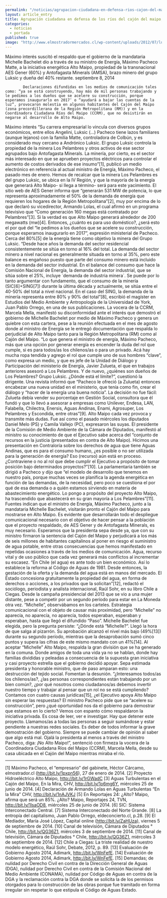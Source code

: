 ```yaml
---
permalink: "/noticias/agrupacion-ciudadana-en-defensa-rios-cajon-del-maipo.html"
layout: article_entry
title: Agrupación ciudadana en defensa de los ríos del cajón del maipo, denuncia:
categories: 
  - noticias
  - portada
published: true
image: "http://www.elmostradormercados.cl/wp-content/uploads/2012/07/luksic-1.jpeg"
---
```


Máximo interés suscitó el respaldo que el gobierno de la mandataria Michelle Bachelet dio a través de su ministro de Energía, Máximo Pacheco Matte, a la iniciativa energética Alto Maipo, propiedad de la transnacional AES Gener (60%) y Antofagasta Minerals (AMSA), brazo minero del grupo Luksic y dueña del 40% restante.
            septiembre 8, 2014 
            
            Declaraciones difundidas en los medios de comunicación tales como: “ya se está construyendo, hay más de mil personas trabajando y le pedimos a los dueños que se acelere su construcción, porque esperamos inaugurarlo en 2017″ o “ayudará a bajar las cuentas de la luz”, provocaron molestia en algunos habitantes del Cajón del Maipo (zona precordillerana de la Región Metropolitana (RM)) y en la Coordinadora Ciudadana Ríos del Maipo (CCRM), que no desistirán en negarse al desarrollo de Alto Maipo.
Máximo interés
            “Su carrera empresarial lo vincula con diversos grupos económicos, entre ellos Angelini, Luksic (…) Pacheco tiene lazos familiares (aunque lejanos) con la familia Matte, controladora de Colbún, y es considerado muy cercano a Andrónico Luksic. El grupo Luksic controla la propiedad de la minera Los Pelambres y otros activos de ese sector agrupados bajo Antofagasta Minerals. La minería, por cierto, es el sector más interesado en que se aprueben proyectos eléctricos para controlar el aumento de costos derivados de ese insumo”[1], publicó un medio electrónico en referencia al actual ministro de Energía, Máximo Pacheco, el pasado mes de enero.
            Hemos de recalcar que la minera Los Pelambres es del grupo Luksic, se ubica en la IV Región, y que la mayoría de la energía que generará Alto Maipo- si llega a término- será para este yacimiento. El sitio web de AES Gener informa que “generarán 531 MW de potencia, lo que representa aproximadamente el 50% de la demanda de energía que requieren los hogares de la Región Metropolitana”[2], muy por encima de lo que declaró su vicedirector, Armando Lolas, el cual afirmó en un programa televisivo que “Como generación 160 megas está contratado por Pelambres”[3]. Si la verdad es que Alto Maipo generará alrededor de 200 megawatts (mw)[4]. Entonces, ¿cuánto es para uso doméstico?, ¿será esto el por qué del “le pedimos a los dueños que se acelere su construcción, porque esperamos inaugurarlo en 2017”, expresión ministerial de Pacheco. Cerca del 80%[5] de la energía tiene como objetivo la minera del Grupo Luksic.
            “Desde hace años la demanda del sector residencial consistentemente se sitúa en torno al 16% del total. La demanda del sector minero a nivel nacional es generalmente situada en torno al 35%, pero este balance es engañoso puesto que parte del consumo minero está incluido en la demanda del sector industrial. En el balance del consumo que hace la Comisión Nacional de Energía, la demanda del sector industrial, que se sitúa sobre el 25%, incluye ´demanda de industria minera´. Se puede por lo tanto argumentar con fundamento, que el consumo de la minería (SIC[6]+SING[7]) durante la última década y actualmente, se sitúa entre el 40-50% del total a nivel nacional. En el caso del SING, la demanda de la minería representa entre 80% y 90% del total”[8], escribió el magíster en Estudios del Medio Ambiente y Antropología de la Universidad de York, Juan Pablo Orrego, en una de sus publicaciones.
            La vocera de la CCRM, Marcela Mella, manifestó su disconformidad ante el interés que demostró el gobierno de Michelle Bachelet por medio de Máximo Pacheco y genera un quiebre con esta cartera, pese a la reunión efectuada en el mes de agosto donde al ministro de Energía se le entregó documentación que respalda lo perjudicial de Alto Maipo tanto para la Región Metropolitana (RM) como al Cajón del Maipo. “Lo que genera el ministro de energía, Máximo Pacheco, más que una opción por generar energía es encender la duda del rol que cumple, si es para todos/as los chilenos/as o para un privado. Acá hay mucha ropa tendida y agrego el rol que cumple uno de sus hombres “clave”, como expresa un medio, y que es jefe de la Unidad de Diálogo y Participación del ministerio de Energía, Javier Zulueta, el que en trabajos anteriores asesoró a Los Pelambres. Y de nuevo, ¿quiénes son dueños de Los Pelambres? Grupo Luksic. ¿Dónde está el límite?”, cuestionó la dirigente.
            Una revista informó que “Pacheco le ofreció (a Zulueta) entonces encabezar una nueva unidad en el ministerio, que tenía como fin, crear el diálogo y “hacer de la energía una buena noticia”.  La decisión no fue fácil: Zulueta debía vender su porcentaje en Gestión Social, consultora que él fundó y que lo llevó a asesorar a empresas como Unilever, Endesa, LAN, Falabella, Chilectra, Enersis, Aguas Andinas, Enami, Agrosuper, Los Pelambres y Escondida, entre otras”[9].
            Alto Maipo cada vez provoca y transmite más dudas. Fue así como el pasado miércoles los diputados Daniel Melo (PS) y Camila Vallejo (PC), expresaron las suyas. El presidente de la Comisión de Medio Ambiente de la Cámara de Diputados, manifestó al ministro su conocimiento de que el Ejecutivo sabe acerca del “conjunto de recursos en la justicia (presentados en contra de Alto Maipo). Hicimos una presentación en Contraloría sobre los derechos de agua que tiene Aguas Andinas, que es para el consumo humano, ¿es posible o no ser utilizada para la generación de energía? Eso (recurso) aún está en proceso. ¿Contraviene o no al rol que debe cumplir el Ejecutivo a propósito de tomar posición bajo determinados proyectos?”[10].
            La parlamentaria también se dirigió a Pacheco y dijo que “el modelo de desarrollo que tenemos en nuestro país, porque muchas veces se planifica la agenda energética en función de las demandas, de la necesidad, pero poco se cuestiona el por qué de esa  demanda o a quién estamos sirviendo en materia de abastecimiento energético. Lo pongo a propósito del proyecto Alto Maipo, ha trascendido que abastecerá en su gran mayoría a Los Pelambres”[11].
            Fuentes indican que el ministro de Energía, Máximo Pacheco, junto a la mandataria Michelle Bachelet, visitarán pronto el Cajón del Maipo para mostrarse en Alto Maipo. Es evidente que desarrollarán todo el despliegue comunicacional necesario con el objetivo de hacer pensar a la población que el proyecto respaldado, de AES Gener y de Antofagasta Minerals, es muy necesario.
            Esperamos que la presidenta sepa desde ya, que con su ministro firmaron la sentencia del Cajón del Maipo y perjudicará a los más de seis millones de habitantes capitalinos al poner en riesgo el suministro de agua potable, entre otras consecuencias que hemos manifestado en repetidas ocasiones a través de los medios de comunicación.
            Agua, recurso vital y de uso público que cada vez generará más conflictos al incrementar su escasez. “En Chile (el agua) es ante todo un bien económico. Así lo establece la reforma al Código de Aguas de 1981. Desde entonces, la gestación de la oferta y la demanda del agua está en manos del mercado. El Estado concesiona gratuitamente la propiedad del agua, en forma de derechos o acciones, a los privados que la solicitan”[12], redactó el sociólogo, periodista y analista internacional, Raúl Sohr, en su libro Chile a Ciegas. 
            Desde la campaña presidencial del 2013 que se vio a una mujer distante, pese a competir por un segundo período para estar en La Moneda otra vez. “Michelle”, observábamos en los carteles. Estrategia comunicacional con el objeto de causar más proximidad, pero “Michelle” no aparecía, no aparecía, no aparecía, todos esperaban, esperaban y esperaban, hasta que llegó el difundido “Paso”.
            Michelle Bachelet fue elegida, pero la pregunta persiste: “¿Dónde está “Michelle?”. Llegó la hora de que salga al pizarrón. Su aprobación alcanzó el nivel más bajo (49%[13]) durante su segundo período, mientras que la desaprobación sumó cinco puntos y supera las cifras de este mismo mandato con un 41%[14].
            Al aceptar “Michelle” Alto Maipo, respalda la gran división que se ha generado en la comuna. Donde amigos de toda una vida ya no se hablan, donde hay familias divididas y peleadas a consecuencia de la supuesta gran iniciativa y casi proyecto estrella que el gobierno decidió apoyar. Sepa estimada presidenta y honorable ministro, que de paso amparan esto: una destrucción del tejido social. Fomentan la desunión.
            “¿Interesamos todos/as los chilenos/as?, ¿las personas correspondientes están trabajando por un bien común?, ¿por qué nosotros como ciudadanos/as debemos invertir nuestro tiempo y trabajar al pensar que un rol no se está cumpliendo? Contamos con cuatro causas jurídicas[15], ¿el Ejecutivo apoya Alto Maipo sin esperar las respuestas? El ministro Pacheco pide que se “acelere su construcción”, pero ¿qué oportunidad nos da el gobierno para demostrar que estamos en lo cierto? Vemos con espanto cómo respaldaron la iniciativa privada. Es cosa de leer, ver e investigar. Hay que detener este proyecto. Llamamos/as a todas las personas a seguir sumándose y estar pendiente a nuestras redes sociales. Es deber de todos informar la grave demostración del gobierno. Siempre se puede cambiar de opinión al saber que algo está mal. Ojalá la presidenta al menos a través del ministro Pacheco, diga: ¡No Alto Maipo!”, sentenció con firmeza la vocera de la Coordinadora Ciudadana Ríos del Maipo (CCRM), Marcela Mella, desde su casa ubicada en el Cajón del Maipo mientras miraba el río.


________________________________________
[1] Máximo Pacheco, el “empresario” del gabinete, Héctor Cárcamo, elmostrador.cl (http://bit.ly/1pxpn56),  27 de enero de 2014.
[2] Proyecto Hidroeléctrico Alto Maipo, http://bit.ly/1rGWadC
[3] Aguas Turbulentas en el Cajón del Maipo, En la Mira, CHV, http://bit.ly/1o6mg6Y, miércoles 25 de junio de 2014.
[4] Declaración de Armando Lolas en Aguas Turbulentas “En la Mira” CHV, http://bit.ly/1nAJVKJ
[5] En Reportajes 24: ¿Alto? Maipo, afirma que será un 85%. ¿Alto? Maipo, Reportajes 24, TVN, http://bit.ly/1lsaOD8, miércoles 25 de junio de 2014.
[6] SIC: Sistema Interconectado Central.
[7] Sistema Interconectado del Norte Grande.
[8] La entropía del capitalismo, Juan Pablo Orrego, eldeconcierto.cl, p.28.
[9] El Mediador, María José López, Capital online (http://bit.ly/ZaHUza), viernes 5 de septiembre de 2014.
[10] Canal de televisión, Cámara de Diputados ° Chile, http://bit.ly/QG36Z1, miércoles 3 de septiembre de 2014.
[11] Canal de televisión, Cámara de Diputados ° Chile, http://bit.ly/QG36Z1, miércoles 3 de septiembre de 2014.
[12]  Chile a Ciegas: La triste realidad de nuestro modelo energético, Raúl Sohr, Debate, 2012, p. 89.
[13] Evaluación de Gobierno Agosto 2014, Adimark, http://bit.ly/WnFefE.
[14]  Evaluación de Gobierno Agosto 2014, Adimark, http://bit.ly/WnFefE.
[15] Demandas; de nulidad por Derecho Civil en contra de la Dirección General de Aguas (DGA), nulidad por Derecho Civil en contra de la Comisión Nacional del Medio Ambiente (CONAMA), nulidad por Código de Aguas en contra de la DGA y la reclamación contra la DGA donde se solicita la de los permisos otorgados para lo construcción de las obras porque fue tramitado en forma irregular sin respetar lo que estipula el Código de Aguas Estado.
